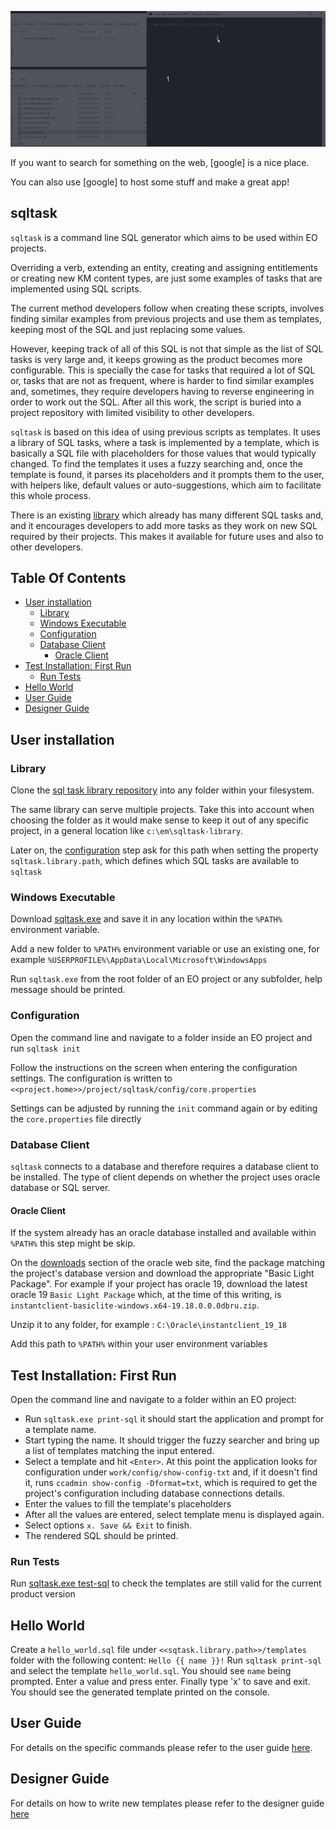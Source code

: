 [library]: https://github.com/vecin2/sqltask-templates

![img](docs/example.gif)

If you want to search for something on the web, [google] is a nice place.

You can also use [google] to host some stuff and make a great app!
## sqltask


`sqltask` is a command line SQL generator which aims to be used within EO projects.

Overriding a verb, extending an entity, creating and assigning entitlements or creating new KM content types, are just some examples of tasks that are implemented using SQL scripts. 

The current method developers follow when creating these scripts, involves finding similar examples from previous projects and use them as templates, keeping most of the SQL and just replacing some values. 

However, keeping track of all of this SQL is not that simple as the list of SQL tasks is very large and, it keeps growing as the product becomes more configurable. This is specially the case for tasks that required a lot of SQL or, tasks that are not as frequent, where is harder to find similar examples and, sometimes, they require developers having to reverse engineering in order to work out the SQL. After all this work, the script is buried into a project repository with limited visibility to other developers.

`sqltask` is based on this idea of using previous scripts as templates. It uses a library of SQL tasks, where a task is implemented by a template, which is basically a SQL file with placeholders for those values that would typically changed. To find the templates it uses a fuzzy searching and, once the template is found, it parses its placeholders and it prompts them to the user, with helpers like, default values or auto-suggestions, which aim to facilitate this whole process.

There is an existing [library] which already has many different SQL tasks and, and it encourages developers to add more tasks as they work on new SQL required by their projects. This makes it available for future uses and also to other developers.

## Table Of Contents

- [User installation](#user-installation)
  * [Library](#library)
  * [Windows Executable](#windows-executable)
  * [Configuration](#configuration)
  * [Database Client](#database-client)
    + [Oracle Client](#oracle-client)
- [Test Installation: First Run](#test-installation--first-run)
  * [Run Tests](#run-tests)
- [Hello World](#hello-world)
- [User Guide](#user-guide)
- [Designer Guide](#designer-guide)


## User installation

### Library
Clone the [sql task library repository](#todo) into any folder within your filesystem. 

The same library can serve multiple projects. Take this into account when choosing the folder as it would make sense to keep it out of any specific project, in a general location like  `c:\em\sqltask-library`.

Later on, the [configuration](#configuration) step ask for this path when setting the property `sqltask.library.path`, which defines which SQL tasks  are available to `sqltask`

### Windows Executable
Download [sqltask.exe](releases) and save it in any location within the `%PATH%` environment variable. 

Add a new folder to `%PATH%` environment variable or use an existing one, for example `%USERPROFILE%\AppData\Local\Microsoft\WindowsApps`

 Run `sqltask.exe` from the root folder of an EO project or any subfolder, help message should be printed.
 
### Configuration
Open the command line and navigate to a folder inside an EO project and run `sqltask init`

Follow the instructions on the screen when entering the configuration settings.  The configuration is written to `<<project.home>>/project/sqltask/config/core.properties`

Settings can be adjusted by running the `init` command again or  by editing the `core.properties` file directly


### Database Client

`sqltask` connects to a database and therefore requires a database client to be installed.
The type of client depends on whether the project uses oracle database or SQL server.

#### Oracle Client

If the system already has an oracle database installed and available within `%PATH%` this step might be skip.

On the [downloads](https://www.oracle.com/database/technologies/instant-client/winx64-64-downloads.html) section of the oracle web site, find the package matching the project's database version and download the appropriate "Basic Light Package". For example if your project has oracle 19, download the latest oracle 19 `Basic Light Package` which, at the time of this writing, is `instantclient-basiclite-windows.x64-19.18.0.0.0dbru.zip`.

Unzip it to any folder, for example : `C:\Oracle\instantclient_19_18`

Add this path to `%PATH%` within your user environment variables

## Test Installation: First Run

Open the command line and navigate to a folder within an EO project:
- Run `sqltask.exe print-sql` it should start the application and prompt for a template name.
- Start typing the name. It should trigger the fuzzy searcher and bring up a list of templates matching the input entered.
- Select a template and hit `<Enter>`. At this point the application looks for configuration under `work/config/show-config-txt` and, if it doesn't find it, runs   `ccadmin show-config -Dformat=txt`, which is required to get the project's configuration including database connections details.
- Enter the values to fill the template's placeholders
- After all the values are entered, select template menu is displayed again.
- Select options `x. Save && Exit` to finish. 
- The rendered SQL should be printed.

### Run Tests

Run [sqltask.exe test-sql](balbal) to check the templates are still valid for the current product version

## Hello World

Create a `hello_world.sql` file under `<<sqtask.library.path>>/templates` folder with the following content: `Hello {{ name }}!`
Run `sqltask print-sql` and select the template `hello_world.sql`.
You should see `name` being prompted. Enter a value and press enter.
Finally type 'x' to save and exit. 
You should see the generated template printed on the console.

## User Guide

For details on the specific commands  please refer to the user guide [here](docs/UserGuide.md).

## Designer Guide

For details on how to write new templates please refer to the designer guide [here](docs/TemplateDesign.md)
